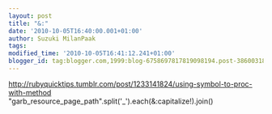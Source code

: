 ```yaml
---
layout: post
title: "&:"
date: '2010-10-05T16:40:00.001+01:00'
author: Suzuki MilanPaak
tags: 
modified_time: '2010-10-05T16:41:12.241+01:00'
blogger_id: tag:blogger.com,1999:blog-6758697817819098194.post-3860031895729040595
---
```


http://rubyquicktips.tumblr.com/post/1233141824/using-symbol-to-proc-with-method  
"garb\_resource\_page\_path".split('\_').each(&:capitalize!).join()


